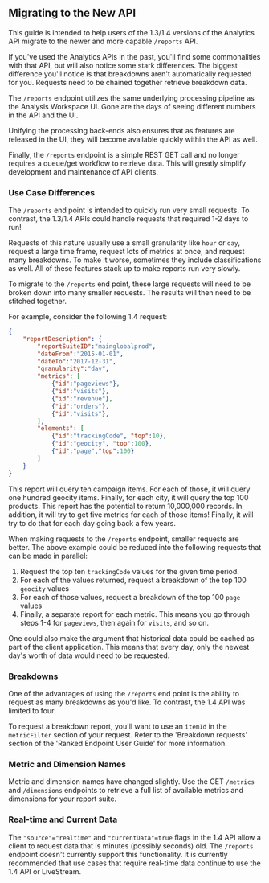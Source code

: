 
## Migrating to the New API

This guide is intended to help users of the 1.3/1.4 versions of the Analytics API migrate to the newer and more capable `/reports` API.

If you've used the Analytics APIs in the past, you'll find some commonalities with that API, but will also notice some stark differences. The biggest difference you'll notice is that breakdowns aren't automatically requested for you. Requests need to be chained together retrieve breakdown data.

The `/reports` endpoint utilizes the same underlying processing pipeline as the Analysis Workspace UI. Gone are the days of seeing different numbers in the API and the UI.

Unifying the processing back-ends also ensures that as features are released in the UI, they will become available quickly within the API as well.

Finally, the `/reports` endpoint is a simple REST GET call and no longer requires a queue/get workflow to retrieve data. This will greatly simplify development and maintenance of API clients.

### Use Case Differences
The `/reports` end point is intended to quickly run very small requests. To contrast, the 1.3/1.4 APIs could handle requests that required 1-2 days to run!

Requests of this nature usually use a small granularity like `hour` or `day`, request a large time frame, request lots of metrics at once, and request many breakdowns. To make it worse, sometimes they include classifications as well. All of these features stack up to make reports run very slowly.

To migrate to the `/reports` end point, these large requests will need to be broken down into many smaller requests. The results will then need to be stitched together.

For example, consider the following 1.4 request:
```json
{
    "reportDescription": {
        "reportSuiteID":"mainglobalprod",
        "dateFrom":"2015-01-01",
        "dateTo":"2017-12-31",
        "granularity":"day",
        "metrics": [
            {"id":"pageviews"},
            {"id":"visits"},
            {"id":"revenue"},
            {"id":"orders"},
            {"id":"visits"},
        ],
        "elements": [
            {"id":"trackingCode", "top":10},
            {"id":"geocity", "top":100},
            {"id":"page","top":100}
        ]
    }
}
```

This report will query ten campaign items. For each of those, it will query one hundred geocity items. Finally, for each city, it will query the top 100 products. This report has the potential to return 10,000,000 records. In addition, it will try to get five metrics for each of those items! Finally, it will try to do that for each day going back a few years.

When making requests to the `/reports` endpoint, smaller requests are better. The above example could be reduced into the following requests that can be made in parallel:

1. Request the top ten `trackingCode` values for the given time period.
2. For each of the values returned, request a breakdown of the top 100 `geocity` values
3. For each of those values, request a breakdown of the top 100 `page` values
4. Finally, a separate report for each metric. This means you go through steps 1-4 for `pageviews`, then again for `visits`, and so on.

One could also make the argument that historical data could be cached as part of the client application. This means that every day, only the newest day's worth of data would need to be requested.

### Breakdowns
One of the advantages of using the `/reports` end point is the ability to request as many breakdowns as you'd like. To contrast, the 1.4 API was limited to four.

To request a breakdown report, you'll want to use an `itemId` in the `metricFilter` section of your request. Refer to the 'Breakdown requests' section of the 'Ranked Endpoint User Guide' for more information.

### Metric and Dimension Names
Metric and dimension names have changed slightly. Use the GET `/metrics` and `/dimensions` endpoints to retrieve a full list of available metrics and dimensions for your report suite.

### Real-time and Current Data
The `"source"="realtime"` and `"currentData"=true` flags in the 1.4 API allow a client to request data that is minutes (possibly seconds) old. The `/reports` endpoint doesn't currently support this functionality. It is currently recommended that use cases that require real-time data continue to use the 1.4 API or LiveStream.

